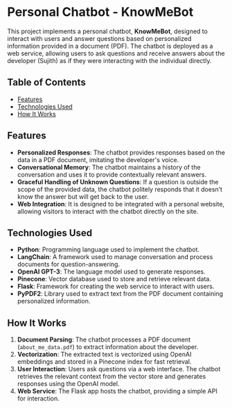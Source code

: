 # Personal Chatbot - KnowMeBot

This project implements a personal chatbot, **KnowMeBot**, designed to interact with users and answer questions based on personalized information provided in a document (PDF). The chatbot is deployed as a web service, allowing users to ask questions and receive answers about the developer (Sujith) as if they were interacting with the individual directly.

## Table of Contents
- [Features](#features)
- [Technologies Used](#technologies-used)
- [How It Works](#how-it-works)


## Features

- **Personalized Responses**: The chatbot provides responses based on the data in a PDF document, imitating the developer's voice.
- **Conversational Memory**: The chatbot maintains a history of the conversation and uses it to provide contextually relevant answers.
- **Graceful Handling of Unknown Questions**: If a question is outside the scope of the provided data, the chatbot politely responds that it doesn’t know the answer but will get back to the user.
- **Web Integration**: It is designed to be integrated with a personal website, allowing visitors to interact with the chatbot directly on the site.

## Technologies Used

- **Python**: Programming language used to implement the chatbot.
- **LangChain**: A framework used to manage conversation and process documents for question-answering.
- **OpenAI GPT-3**: The language model used to generate responses.
- **Pinecone**: Vector database used to store and retrieve relevant data.
- **Flask**: Framework for creating the web service to interact with users.
- **PyPDF2**: Library used to extract text from the PDF document containing personalized information.

## How It Works

1. **Document Parsing**: The chatbot processes a PDF document (`about_me_data.pdf`) to extract information about the developer.
2. **Vectorization**: The extracted text is vectorized using OpenAI embeddings and stored in a Pinecone index for fast retrieval.
3. **User Interaction**: Users ask questions via a web interface. The chatbot retrieves the relevant context from the vector store and generates responses using the OpenAI model.
4. **Web Service**: The Flask app hosts the chatbot, providing a simple API for interaction.
